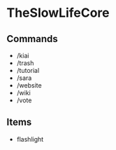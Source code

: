# TheSlowLifeCore

## Commands
- /kiai
- /trash
- /tutorial
- /sara
- /website
- /wiki
- /vote

## Items
- flashlight
